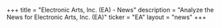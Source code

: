 +++
title = "Electronic Arts, Inc. (EA) - News"
description = "Analyze the News for Electronic Arts, Inc. (EA)"
ticker = "EA"
layout = "news"
+++


